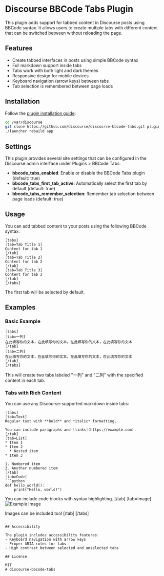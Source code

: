 # Discourse BBCode Tabs Plugin

This plugin adds support for tabbed content in Discourse posts using BBCode syntax. It allows users to create multiple tabs with different content that can be switched between without reloading the page.

## Features

- Create tabbed interfaces in posts using simple BBCode syntax
- Full markdown support inside tabs
- Tabs work with both light and dark themes
- Responsive design for mobile devices
- Keyboard navigation (arrow keys) between tabs
- Tab selection is remembered between page loads

## Installation

Follow the [plugin installation guide](https://meta.discourse.org/t/install-a-plugin/19157):

```bash
cd /var/discourse
git clone https://github.com/discourse/discourse-bbcode-tabs.git plugins/discourse-bbcode-tabs
./launcher rebuild app
```

## Settings

This plugin provides several site settings that can be configured in the Discourse admin interface under Plugins > BBCode Tabs:

- **bbcode_tabs_enabled**: Enable or disable the BBCode Tabs plugin (default: true)
- **bbcode_tabs_first_tab_active**: Automatically select the first tab by default (default: true)
- **bbcode_tabs_remember_selection**: Remember tab selection between page loads (default: true)

## Usage

You can add tabbed content to your posts using the following BBCode syntax:

```
[tabs]
[tab=Tab Title 1]
Content for tab 1
[/tab]
[tab=Tab Title 2]
Content for tab 2
[/tab]
[tab=Tab Title 3]
Content for tab 3
[/tab]
[/tabs]
```

The first tab will be selected by default.

## Examples

### Basic Example

```
[tabs]
[tab=一列]
在此填写你的文本，在此填写你的文本，在此填写你的文本，在此填写你的文本
[/tab]
[tab=二列]
在此填写你的文本，在此填写你的文本，在此填写你的文本，在此填写你的文本
[/tab]
[/tabs]
```

This will create two tabs labeled "一列" and "二列" with the specified content in each tab.

### Tabs with Rich Content

You can use any Discourse-supported markdown inside tabs:

```
[tabs]
[tab=Text]
Regular text with **bold** and *italic* formatting.

You can include paragraphs and [links](https://example.com).
[/tab]
[tab=List]
* Item 1
* Item 2
  * Nested item
* Item 3

1. Numbered item
2. Another numbered item
[/tab]
[tab=Code]
```python
def hello_world():
    print("Hello, world!")
```

You can include code blocks with syntax highlighting.
[/tab]
[tab=Image]
![Example Image](https://example.com/image.jpg)

Images can be included too!
[/tab]
[/tabs]
```

## Accessibility

The plugin includes accessibility features:
- Keyboard navigation with arrow keys
- Proper ARIA roles for tabs
- High contrast between selected and unselected tabs

## License

MIT
# discourse-bbcode-tabs
